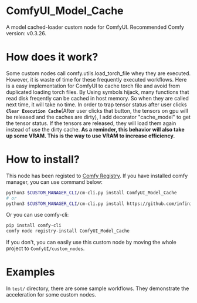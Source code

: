 # ComfyUI_Model_Cache
A model cached-loader custom node for ComfyUI. Recommended Comfy version: v0.3.26.

# How does it work?
Some custom nodes call comfy.utils.load_torch_file whey they are executed. However, it is waste of time for these frequently executed workflows. Here is a easy implementation for ComfyUI to cache torch file and avoid from duplicated loading torch files. By Using symbols hijack, many functions that read disk freqently can be cached in host memory. So when they are called next time, it will take no time. In order to trap tensor status after user clicks **`Clear Execution Cache`**(After user clicks that button, the tensors on gpu will be released and the caches are dirty), I add decorator "cache_model" to get the tensor status. If the tensors are released, they will load them again instead of use the dirty cache. **As a reminder, this behavior will also take up some VRAM. This is the way to use VRAM to increase efficiency.**

# How to install?
This node has been registed to [Comfy Registry](https://registry.comfy.org/). If you have installed comfy manager, you can use command below:
```bash
python3 $CUSTOM_MANAGER_CLI/cm-cli.py install ComfyUI_Model_Cache
# or
python3 $CUSTOM_MANAGER_CLI/cm-cli.py install https://github.com/infinigence/ComfyUI_Model_Cache.git
```
Or you can use comfy-cli:
```bash
pip install comfy-cli
comfy node registry-install ComfyUI_Model_Cache
```
If you don't, you can easily use this custom node by moving the whole project to `ComfyUI/custom_nodes`.

# Examples
In `test/` directory, there are some sample workflows. They demonstrate the acceleration for some custom nodes.